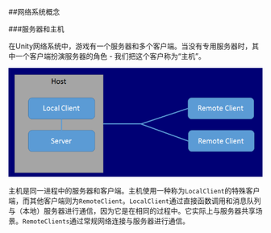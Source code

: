 ##网络系统概念

###服务器和主机

在Unity网络系统中，游戏有一个服务器和多个客户端。当没有专用服务器时，其中一个客户端扮演服务器的角色 - 我们把这个客户称为“主机”。

![](/assets/NetworkHost.png)

主机是同一进程中的服务器和客户端。主机使用一种称为`LocalClient`的特殊客户端，而其他客户端则为`RemoteClient`。`LocalClient`通过直接函数调用和消息队列与（本地）服务器进行通信，因为它是在相同的过程中。它实际上与服务器共享场景。`RemoteClients`通过常规网络连接与服务器进行通信。